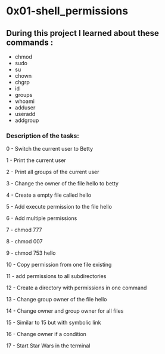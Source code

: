 # 0x01-shell_permissions

## During this project I learned about these commands :

- chmod 
- sudo 
- su 
- chown 
- chgrp 
- id 
- groups 
- whoami 
- adduser 
- useradd 
- addgroup

### Description of the tasks:

0 - Switch the current user to Betty

1 - Print the current user

2 - Print all groups of the current user

3 - Change the owner of the file hello to betty

4 - Create a empty file called hello

5 - Add execute permission to the file hello

6 - Add multiple permissions

7 - chmod 777

8 - chmod 007

9 - chmod 753 hello

10 - Copy permission from one file existing

11 - add permissions to all subdirectories

12 - Create a directory with permissions in one command

13 - Change group owner of the file hello

14 - Change owner and group owner for all files

15 - Similar to 15 but with symbolic link

16 - Change owner if a condition

17 - Start Star Wars in the terminal
